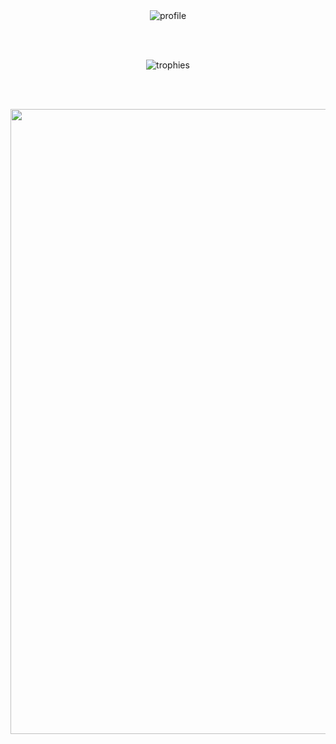 <div align="center">
  <img src="https://socialify.git.ci/AnksioXD/anksioxd/image?font=Raleway&forks=1&issues=1&language=1&name=1&owner=1&pattern=Solid&pulls=1&stargazers=1&theme=Dark" alt="profile" />

  <br><br>

  <img src="https://github-profile-trophy.vercel.app/?username=AnksioXD&theme=gruvbox&row=1" alt="trophies" />

  <br><br>

  <img width=1000 src="https://spotify-github-profile.kittinanx.com/api/view?uid=dvldpttqh0531wlg4gt7r4lb8&cover_image=true&theme=natemoo-re&show_offline=false&background_color=000000&interchange=false&bar_color=53b14f&bar_color_cover=true)](https://github.com/kittinan/spotify-github-profile" />

</div>
